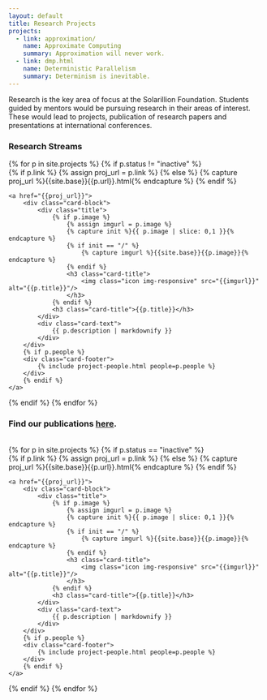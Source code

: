 ```yaml
---
layout: default
title: Research Projects
projects:
  - link: approximation/
    name: Approximate Computing
    summary: Approximation will never work.
  - link: dmp.html
    name: Deterministic Parallelism
    summary: Determinism is inevitable.
---
```


Research is the key area of focus at the Solarillion Foundation. Students guided by mentors would be pursuing research in their areas of interest. These would lead to projects, publication of research papers and presentations at international conferences.

### Research Streams

<div class="card-columns">
{% for p in site.projects %}
{% if p.status != "inactive" %}
<div class="card {%if p.link or p.url%}link{%endif%}">
    {% if p.link %}
        {% assign proj_url = p.link %}
    {% else %}
        {% capture proj_url %}{{site.base}}{{p.url}}.html{% endcapture %}
    {% endif %}
    
    <a href="{{proj_url}}">
        <div class="card-block">
            <div class="title">
                {% if p.image %}
                    {% assign imgurl = p.image %}
                    {% capture init %}{{ p.image | slice: 0,1 }}{% endcapture %}
                    {% if init == "/" %}
                        {% capture imgurl %}{{site.base}}{{p.image}}{% endcapture %}
                    {% endif %}
                    <h3 class="card-title">
                        <img class="icon img-responsive" src="{{imgurl}}" alt="{{p.title}}"/>
                    </h3>
                {% endif %}                
                <h3 class="card-title">{{p.title}}</h3>
            </div>
            <div class="card-text">
                {{ p.description | markdownify }}
            </div>
        </div>
        {% if p.people %}
        <div class="card-footer">
            {% include project-people.html people=p.people %}
        </div>
        {% endif %}
    </a>
</div>
{% endif %}
{% endfor %}
</div>

### Find our publications <a href = "/publications.html">here</a>.
<br/>
<div class="card-columns">
{% for p in site.projects %}
{% if p.status == "inactive" %}
<div class="card {%if p.link or p.url%}link{%endif%}">
    {% if p.link %}
        {% assign proj_url = p.link %}
    {% else %}
        {% capture proj_url %}{{site.base}}{{p.url}}.html{% endcapture %}
    {% endif %}
    
    <a href="{{proj_url}}">
        <div class="card-block">
            <div class="title">
                {% if p.image %}
                    {% assign imgurl = p.image %}
                    {% capture init %}{{ p.image | slice: 0,1 }}{% endcapture %}
                    {% if init == "/" %}
                        {% capture imgurl %}{{site.base}}{{p.image}}{% endcapture %}
                    {% endif %}
                    <h3 class="card-title">
                        <img class="icon img-responsive" src="{{imgurl}}" alt="{{p.title}}"/>
                    </h3>
                {% endif %}                
                <h3 class="card-title">{{p.title}}</h3>
            </div>
            <div class="card-text">
                {{ p.description | markdownify }}
            </div>
        </div>
        {% if p.people %}
        <div class="card-footer">
            {% include project-people.html people=p.people %}
        </div>
        {% endif %}
    </a>
</div>
{% endif %}
{% endfor %}
</div>




<!--### Concurrency

Concurrency is present in pretty much every computer system, from sensor nodes to supercomputers to distributed applications. With ubiquitous multicores, it is actually necessary to write concurrent code to take advantage of parallelism. However, concurrent software is notoriously difficult to write, test and debug. 

Our concurrency research explores: [new programming models](osha.html) that make interaction between threads explicit and disciplined; new execution models that remove unnecessary non-determinism from parallel execution ([Deterministic multiprocessing (DMP)](dmp.html)); new techniques for [debugging and even automatically avoiding concurrency bugs](concurrencybugs.html); and new language and hardware techniques that [turn concurrency bugs into exceptions](concurrencyexceptions.html) much like segmentation fault or division by zero. 


### Approximate Computing

<img src="{{ site.base }}/img/noisy.png" class="illustration"
  style="width: 300px; height: 208px;">

Improving energy efficiency is paramount in mobile devices and online service
infrastructures. Even more importantly, as we approach the limits of silicon
device scaling, it might be an enabler for future systems performance
and features. Many important applications such as computer vision, machine learning, signal
processing, web search, augmented reality, big data analytics, and many more,
can inherently tolerate inaccurate computation at various levels. With [approximate computing][approx], this fact can be exploited for fundamentally more
efficient computing systems.

The key idea in approximate computing is to trade off accuracy in computation,
storage, and communication for better performance and energy efficiency. It enables effective use of more aggressive
transistor technology, analog computing techniques in a more general way, and new optimizations or code
transformations (e.g., using fundamentally
approximate models of execution like [neural networks][npu]).
 
Taking advantage of approximate computing, though, requires overcoming many
technical challenges. Programmers need a reasonable model to write code for
and they need tools for testing and debugging approximate programs. The system
needs to offer meaningful guarantees of output quality otherwise unusable
output actually leads to energy waste. Our research aims to develop a comprehensive solution across the entire system
stack, including: language and runtime techniques to
express and enforce quality metrics where inaccuracy can be tolerated ([EnerJ](approximation/enerj.html)); language tools, including
approximation recommenders and debuggers;  compilers to communicate the
information to the hardware; microarchitectures and hardware techniques
for approximate execution ([NPU][], [SNNAP][]); approximate [data storage][approxstorage] and communication
services; and abstractions for approximate hardware design.

[npu]: approximation/npu.html
[snnap]: approximation/snnap.html
[approxstorage]: http://homes.cs.washington.edu/~asampson/media/papers/approxstorage-micro2013.pdf
[approx]: approximation/enerj.html
{% comment %} Linking approximation to EnerJ until we have a real approximation landing page. {% endcomment %}

### Emerging Applications

Applications are often a major driver of progress in computer systems architecture. We are currently interested in two emerging application directions: the big and the small. The big is large-scale data analysis, which often involves forms of parallelism not very well supported by typical data-parallel systems. The small is mobile applications, which have stringent power requirements, but are often written in high-level languages that are difficult to optimized. 

Our effort on "big" applications currently focuses on support large scale irregular applications, which don't have much locality and exhibits irregular forms of parallelism. A classic example is graph analysis of social network data. We developing a system called [Grappa][], which aims at making it very simple to write large scale irregular applications with near optimal system utilization. The key lower-level research question is on how to exploit latency tolerance with concurrency in large systems. 

Grappa is being used to enable fast, in-memory computation of complex data analytics pipelines from domains like bibliometrics. To use Grappa without writing low-level code, we have built a compiler called [Radish](https://github.com/uwescience/raco#c-and-grappa-output-radish) that translates SQL and other high-level languages to efficient distributed memory programs.

Our effort on "small" applications focuses on better supporting scripting languages and web browsing in mobile devices. We are exploring [hardware support for scripting languages] (mobileweb.html) and ways to enable new optimizations in mobile browsers by [characterizing](webchar.html) sources of inefficiencies. 

[grappa]: grappa.html

### Emerging Technologies

The other main driver of new systems is the advent of new basic technologies. One such technology we are interested in is fast non-volatile memories (NVRAM). We believe that the implications of NVRAM on software are significant
and game-changing. For example, the existence of a two-level storage
system consisting of fast volatile main memory and slow non-volatile
storage (e.g., disk) has been fundamental to virtually all software
systems for the entire history of computing.  The potential of
computer systems consisting of a large, fast, single-level,
non-volatile memory system provides a crucial opportunity to
re-imagine the structure of software in the future. Hence, we are exploring [system implications of nonvolatile memories](nonvolatile.html).

Another exciting "emerging" technology is engineered DNA molecules. 
Performing computation inside living cells offers life-changing applications, from improved medical diagnostics to better cancer therapy to intelligent drugs. Due to its bio-compatibility and ease of engineering, one promising approach for performing in-vivo computation is DNA strand displacement. 
DNA nanotechnology is currently at a turning point, with many proposed applications being realized. We believe that it is time for the computer architecture community to take notice and contribute. We explore architectural issues in such systems, such as modularity, composability, reliability, etc.--> 

